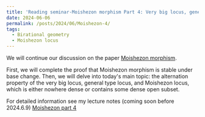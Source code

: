 ```yaml
---
title: 'Reading seminar-Moishezon morphism Part 4: Very big locus, general type locus and Moishezon locus'
date: 2024-06-06
permalink: /posts/2024/06/Moishezon-4/
tags:
  - Birational geometry
  - Moishezon locus
---
```


We will continue our discussion on the paper [Moishezon morphism](https://www.intlpress.com/site/pub/pages/journals/items/pamq/content/vols/0018/0004/a011/index.php?mode=ns). 

First, we will complete the proof that Moishezon morphism is stable under base change. Then, we will delve into today's main topic: the alternation property of the very big locus, general type locus, and Moishezon locus, which is either nowhere dense or contains some dense open subset.

For detailed information see my lecture notes (coming soon before 2024.6.9) [Moishezon part 4](https://yilimath.github.io/files/Moishezon/Moishezon4.pdf)